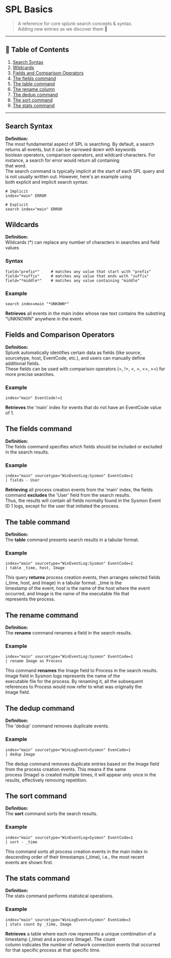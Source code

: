# SPL Basics

> A reference for core splunk search concepts & syntax. <br>
> Adding new entries as we discover them 🔎

---

## 📝 Table of Contents
1. [Search Syntax](#search-syntax)
2. [Wildcards](#wildcards)
3. [Fields and Comparison Operators](#fields-and-comparison-operators)
4. [The fields command](#the-fields-command)
5. [The table command](#the-table-command)
6. [The rename column](#the-rename-column)
7. [The dedup command](#the-dedup-command)
8. [The sort command](#the-sort-command)
9. [The stats command](#the-stats-command)

---

## Search Syntax

**Definition:**<br>
The most fundamental aspect of SPL is searching. By default, a search returns all events, but it can be narrowed down with keywords <br>
boolean operators, comparison operators, and wildcard characters. For instance, a search for error would return all containing <br>
that word. <br>
The search command is typically implicit at the start of each SPL query and is not usually written out. However, here's an example using <br>
both explicit and implicit search syntax: <br>

```spl
# Implicit
index="main" ERROR

# Explicit
search index="main" ERROR
```

## Wildcards

**Definition:**<br>
Wildcards (*) can replace any number of characters in searches and field values <br>

### Syntax <br>
```spl
field="prefix*"     # matches any value that start with "prefix"
field="*suffix"     # matches any value that ends with "suffix"
field="*middle*"    # matches any value containing "middle"
```
### Example <br>
```spl
search index=main "*UNKOWN*"
```
**Retrieves** all events in the main index whose raw text contains the substring "UNKNOWN" anywhere in the event. <br>

## Fields and Comparison Operators

**Definition:**<br>
Splunk automatically identifies certain data as fields (like source, sourcetype, host, EventCode, etc.), and users can manually define additional fields. <br>
These fields can be used with comparison operators (=, !=, <, >, <=, >=) for more precise searches. <br>

### Example <br>
```spl
index="main" EventCode!=1
```
**Retrieves** the 'main' index for events that do not have an EventCode value of 1. <br>

## The fields command

**Definition:**<br>
The fields command specifies which fields should be included or excluded in the search results. <br>

### Example <br>
```spl
index="main" sourcetype="WinEventLog:Sysmon" EventCode=1
| fields - User
```
**Retrieving** all process creation events from the 'main' index, the fields command **excludes** the 'User' field from the search results. <br>
Thus, the results will contain all fields normally found in the Sysmon Event ID 1 logs, except for the user that initiated the process. <br>

## The table command

**Definition:**<br>
The **table** command presents search results in a tabular format. <br>

### Example <br>
```spl
index="main" sourcetype="WinEventLog:Sysmon" EventCode=1
| table _time, host, Image
```
This query **returns** process creation events, then arranges selected fields (_time, host, and Image) in a tabular format. _time is the <br>
timestamp of the event, host is the name of the host where the event occurred, and Image is the name of the executable file that <br>
represents the process. <br>

## The rename command

**Definition:**<br>
The **rename** command renames a field in the search results. <br>

### Example <br>
```spl
index="main" sourcetype="WinEventLog:Sysmon" EventCode=1
| rename Image as Process
```
This command **renames** the Image field to Process in the search results. Image field in Sysmon logs represents the name of the <br>
executable file for the process. By renaming it, all the subsequent references to Process would now refer to what was originally the <br>
Image field. <br>

## The dedup command

**Definition:**<br>
The 'dedup' command removes duplicate events. <br>

### Example <br>
```spl
index="main" sourcetype="WinLogEvent=Sysmon" EvenCode=1
| dedup Image
```
The dedup command removes duplicate entries based on the Image field from the process creation events. This means if the same <br>
process (Image) is created multiple times, it will appear only once in the results, effectively removing repetition. <br>

## The sort command

**Definition:**<br>
The **sort** command sorts the search results. <br>

### Example <br>
```spl
index="main" sourcetype="WinEventLog=Sysmon" EventCode=1
| sort - _time
```
This command sorts all process creation events in the main index in descending order of their timestamps (_time), i.e., the most recent <br>
events are shown first. <br>

## The stats command

**Definition:**<br>
The stats command performs statistical operations. <br>

### Example <br>
```spl
index="main" sourcetype="WinLogEvent=Sysmon" EvenCode=3
| stats count by _time, Image
```
**Retrieves** a table where each row represents a unique combination of a timestamp (_time) and a process (Image). The count <br>
column indicates the number of network connection events that occurred for that specific process at that specific time. <br>
